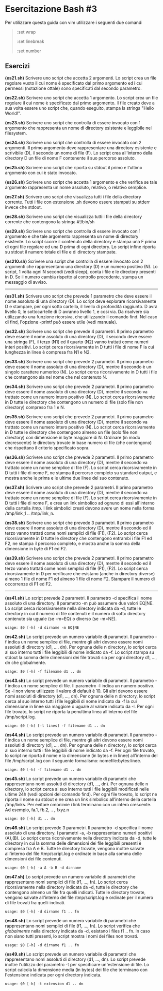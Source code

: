 # Esercitazione Bash #3
Per utilizzare questa guida con vim utilizzare i seguenti due comandi 

>:set wrap 
>
>:set linebreak
>
>:set number

## Esercizi
**(es21.sh)** Scrivere uno script che accetta 2 argomenti. Lo script crea un file regolare vuoto il cui nome è specificato dal primo argomento ed i cui permessi (notazione ottale) sono specificati dal secondo parametro.

**(es22.sh)** Scrivere uno script che accetta 1 argomento. Lo script crea un file regolare il cui nome è specificato dal primo argomento. Il file creato deve a sua volta essere uno script che, quando eseguito, stampa la stringa "Hello World!".

**(es23.sh)** Scrivere uno script che controlla di essere invocato con 1 argomento che rappresenta un nome di directory esistente e leggibile nel filesystem.

**(es24.sh)** Scrivere uno script che controlla di essere invocato con 2 argomenti. Il primo argomento deve rappresentare una directory esistente e scrivibile (D), il secondo un nome di file (F). Lo script crea all'interno della directory D un file di nome F contenente il suo percorso assoluto.

**(es25.sh)** Scrivere uno script che riporta su stdout il primo e l'ultimo argomento con cui è stato invocato.

**(es26.sh)** Scrivere uno script che accetta 1 argomento e che verifica se tale argomento rappresenta un nome assoluto, relativo, o relativo semplice.

**(es27.sh)** Scrivere uno script che visualizza tutti i file della directory corrente. Tutti i file con estensione .sh devono essere stampati su stderr invece che stdout. 

**(es28.sh)** Scrivere uno script che visualizza tutti i file della directory corrente che contengono la stringa #!/bin/sh

**(es29.sh)** Scrivere uno script che controlla di essere invocato con 1 argomento e che tale argomento rappresenta un nome di directory esistente. Lo script scorre il contenuto della directory e stampa una F prima di ogni file regolare ed una D prima di ogni directory. Lo script infine riporta su stdout il numero totale di file e di directory stampate.

**(es210.sh)** Scrivere una script che controlla di essere invocato con 2 argomenti che rappresentano una directory (D) e un numero positivo (N). Lo script, 1 volta ogni N secondi (vedi sleep), conta i file e le directory presenti in D. Se il numero cambia rispetto al controllo precedente, stampa un messaggio di avviso.

---

**(es31.sh)** Scrivere uno script che prevede 1 parametro che deve essere il nome assoluto di una directory (D). Lo script deve esplorare ricorsivamente D e stampare, per ogni sotto cartella, il livello di profondità raggiunto. D avrà livello 0, le sottocartelle di D avranno livello 1, e così via. Da risolvere sia utilizzando una funzione ricorsiva, che utilizzando il comando find. Nel caso di find, l'opzione -printf può essere utile (vedi manuale).

**(es32.sh)** Scrivere uno script che prevede 4 parametri. Il primo parametro deve essere il nome assoluto di una directory (D), il secondo deve essere una stringa (F), il terzo (N1) ed il quarto (N2) vanno trattati come numeri interi positivi. Lo script cerca ricorsivamente in D tutti i file di nome F la cui lunghezza in linee è compresa fra N1 e N2. 

**(es33.sh)** Scrivere uno script che prevede 2 parametri. Il primo parametro deve essere il nome assoluto di una directory (D), mentre il secondo è un singolo carattere numerico (N). Lo script cerca ricorsivamente in D tutti i file che contengono sia nel nome che nel contenuto N.  

**(es34.sh)** Scrivere uno script che prevede 2 parametri. Il primo parametro deve essere il nome assoluto di una directory (D), mentre il secondo va trattato come un numero intero positivo (N). Lo script cerca ricorsivamente in D tutte le directory che contengono un numero di file (solo file non directory) compreso fra 1 e N. 

**(es35.sh)** Scrivere uno script che prevede 2 parametri. Il primo parametro deve essere il nome assoluto di una directory (D), mentre il secondo va trattato come un numero intero positivo (N). Lo script cerca ricorsivamente in D tutte le directory che contengono almeno un file (solo file non directory) con dimensione in byte maggiore di N. Ordinare (in modo decrescente) le directory trovate in base numero di file (che contengono) che rispettano il criterio specificato sopra.

**(es36.sh)** Scrivere uno script che prevede 2 parametri. Il primo parametro deve essere il nome assoluto di una directory (D), mentre il secondo va trattato come un nome semplice di file (F). Lo script cerca ricorsivamente in D tutti i file di nome F, ne stampa il percorso completo su standard output, e mostra anche le prima e le ultime due linee del suo contenuto.

**(es37.sh)** Scrivere uno script che prevede 2 parametri. Il primo parametro deve essere il nome assoluto di una directory (D), mentre il secondo va trattato come un nome semplice di file (F). Lo script cerca ricorsivamente in D tutti i file di nome F, e crea un link simbolico ad ognuno di essi all'interno della cartella /tmp. I link simbolici creati devono avere un nome nella forma /tmp/link_1 .. /tmp/link_n.

**(es38.sh)** Scrivere uno script che prevede 3 parametri. Il primo parametro deve essere il nome assoluto di una directory (D), mentre il secondo ed il terzo vanno trattati come nomi semplici di file (F1), (F2). Lo script cerca ricorsivamente in D tutte le directory che contengono entrambi i file F1 ed F2, ne stampa il percorso completo, e mostra anche la somma della dimensione in byte di F1 ed F2.

**(es39.sh)** Scrivere uno script che prevede 2 parametri. Il primo parametro deve essere il nome assoluto di una directory (D), mentre il secondo ed il terzo vanno trattati come nomi semplici di file (F1), (F2). Lo script cerca ricorsivamente in D per verificare che esistano (anche in directory diverse) almeno 1 file di nome F1 ed almeno 1 file di nome F2. Stampare il numero di occorrenze di F1 ed F2.

---

**(es41.sh)** Lo script prevede 2 parametri. Il parametro -d specifica il nome assoluto di una directory. Il parametro -m può assumere due valori EQ|NE. Lo script cerca ricorsivamente nella directory indicata da -d, tutte le directory in cui il numero di file contenuti e il numero di sotto directory contenute sia uguale (se -m=EQ) o diverso (se -m=NE). 

```
usage: $0 [-h] -d dirname -m EQ|NE
```

**(es42.sh)** Lo script prevede un numero variabile di parametri. Il parametro -f indica un nome semplice di file, mentre gli altri devono essere nomi assoluti di directory (d1, ..., dn). Per ognuna delle n directory, lo script cerca al suo interno tutti i file leggibili di nome indicato da -f. Lo script stampa su stdout la somma delle dimensioni dei file trovati sia per ogni directory d1, ..., dn che globalmente.

```
usage: $0 [-h] -f filename d1 .. dn
```

**(es43.sh)** Lo script prevede un numero variabile di parametri. Il parametro -f indica un nome semplice di file. Il parametro -l indica un numero positivo. Se -l non viene utilizzato il valore di default è 10. Gli altri devono essere nomi assoluti di directory (d1, ..., dn). Per ognuna delle n directory, lo script cerca al suo interno tutti i file leggibili di nome indicato da -f la cui dimensione in linee sia maggiore o uguale al valore indicato da -l. Per ogni file trovato, lo script ne riporta la penultima linea all'interno del file /tmp/script.log.

```
usage: $0 [-h] [-l lines] -f filename d1 .. dn
```

**(es44.sh)** Lo script prevede un numero variabile di parametri. Il parametro -f indica un nome semplice di file, mentre gli altri devono essere nomi assoluti di directory (d1, ..., dn). Per ognuna delle n directory, lo script cerca al suo interno tutti i file leggibili di nome indicato da -f. Per ogni file trovato, lo script ne riporta il nome e la dimensione (in bytes e in linee) all'interno del file /tmp/script.log con il seguente formalismo: nomefile:bytes:linee.

```
usage: $0 [-h] -f filename d1 .. dn
```

**(es45.sh)** Lo script prevede un numero variabile di parametri che rappresentano nomi assoluti di directory (d1, ..., dn). Per ognuna delle n directory, lo script cerca al suo interno tutti i file leggibili modificati nelle ultime 24h (vedi opzioni del comando find). Per ogni file trovato, lo script ne riporta il nome su stdout e ne crea un link simbolico all'interno della cartella /tmp/links. Per evitare omonimie i link terminano con un intero crescente. Ad esempio, fa.1, fb.2, .. , fxyz.n

```
usage: $0 [-h] d1 .. dn
```

**(es46.sh)** Lo script prevede 3 parametri. Il parametro -d specifica il nome assoluto di una directory. I parametri -a, -b rappresentano numeri positivi (A),(B). Lo script cerca ricorsivamente nella directory indicata da -d, tutte le directory in cui la somma delle dimensioni dei file leggibili presenti è compresa fra A e B. Tutte le directory trovate, vengono inoltre salvate all'interno del file /tmp/script.log e ordinate in base alla somma delle dimensioni dei file contenuti.

```
usage: $0 [-h] -a A -b B -d dirname
```

**(es47.sh)** Lo script prevede un numero variabile di parametri che rappresentano nomi semplici di file (f1, ..., fn). Lo script cerca ricorsivamente nella directory indicata da -d, tutte le directory che contengono almeno un file fra quelli indicati. Tutte le directory trovate, vengono salvate all'interno del file /tmp/script.log e ordinate per il numero di file trovati fra quelli indicati.

```
usage: $0 [-h] -d dirname f1 .. fn
```

**(es48.sh)** Lo script prevede un numero variabile di parametri che rappresentano nomi semplici di file (f1, ..., fn). Lo script verifica che *globalmente* nella directory indicata da -d, esistano i files f1 .. fn. In caso non siano tutti presenti, lo script mostra i nomi dei files non trovati.

```
usage: $0 [-h] -d dirname f1 .. fn
```

**(es49.sh)** Lo script prevede un numero variabile di parametri che rappresentano nomi assoluti di directory (d1, ..., dn). Lo script prevede inoltre l'utilizzo del parametro -t per specificare un'estensione di file. Lo script calcola la dimensione media (in bytes) dei file che terminano con l'estensione indicata per ogni directory indicata.

```
usage: $0 [-h] -t extension d1 .. dn
```